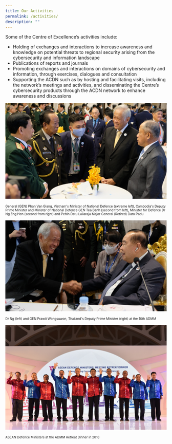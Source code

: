 ```yaml
---
title: Our Activities
permalink: /activities/
description: ""
---
```

Some of the Centre of Excellence’s activities include: 


* Holding of exchanges and interactions to increase awareness and knowledge on potential threats to regional security arising from the cybersecurity and information landscape 
* Publications of reports and journals
* Promoting exchanges and interactions on domains of cybersecurity and information, through exercises, dialogues and consultation 
* Supporting the ACDN such as by hosting and facilitating visits, including the network’s meetings and activities, and disseminating the Centre’s cybersecurity products through the ACDN network to enhance awareness and discussions

![](/images/Photo%201.jpg)
<p style="font-size:10px">General (GEN) Phan Van Giang, Vietnam's Minister of National Defence (extreme left), Cambodia's Deputy Prime Minister and Minister of National Defence GEN Tea Banh (second from left), Minister for Defence Dr Ng Eng Hen (second from right) and Pehin Datu Lailaraja Major General (Retired) Dato Padu</p>

![](/images/OK%20-%20Photo%202.jpg)
<p style="font-size:10px">Dr Ng (left) and GEN Prawit Wongsuwon, Thailand's Deputy Prime Minister (right) at the 16th ADMM</p>


![](/images/Our_Activities_7nov.jpg)
<p style="font-size:10px">ASEAN Defence Ministers at the ADMM Retreat Dinner in 2018</p>